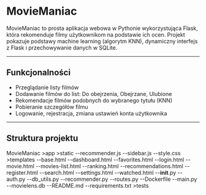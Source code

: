 # MovieManiac

MovieManiac to prosta aplikacja webowa w Pythonie wykorzystująca Flask, która rekomenduje filmy użytkownikom na podstawie ich ocen. Projekt pokazuje podstawy machine learning (algorytm KNN), dynamiczny interfejs z Flask i przechowywanie danych w SQLite.  

---

## Funkcjonalności
- Przeglądanie listy filmów  
- Dodawanie filmów do list: Do obejrzenia, Obejrzane, Ulubione 
- Rekomendacje filmów podobnych do wybranego tytułu (KNN)  
- Pobieranie szczegółów filmu 
- Logowanie, rejestracja, zmiana ustawień konta użytkownika


---

## Struktura projektu
MovieManiac
    >app
        >static
            --recommender.js
            --sidebar.js
            --style.css
        >templates
            --base.html
            --dashboard.html
            --favorites.html
            --login.html
            --movie.html
            --movies-list.html
            --ranking.html
            --recommendations.html
            --register.html
            --search.html
            --settings.html
            --watched.html
        --__init__.py
        --auth.py
        --db_utils.py
        --recommender.py
        --routes.py
    --Dockerfile
    --main.py
    --movielens.db
    --README.md
    --requirements.txt
    >tests


